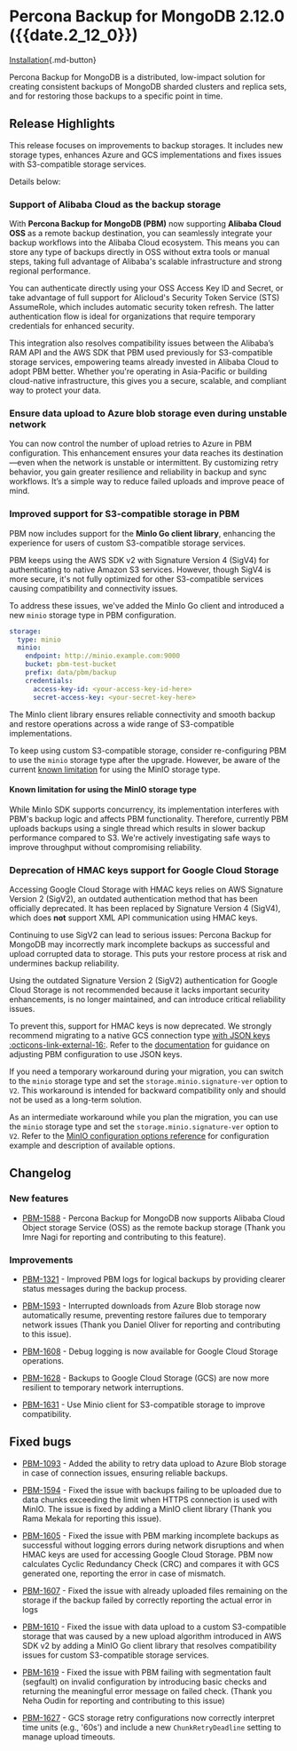 # Percona Backup for MongoDB 2.12.0 ({{date.2_12_0}})

[Installation](../installation.md){.md-button}


Percona Backup for MongoDB is a distributed, low-impact solution for creating consistent backups of MongoDB sharded clusters and replica sets, and for restoring those backups to a specific point in time.

## Release Highlights

This release focuses on improvements to backup storages. It includes new storage types, enhances Azure and GCS implementations and fixes issues with S3-compatible storage services. 

Details below:

### Support of Alibaba Cloud as the backup storage

With **Percona Backup for MongoDB (PBM)** now supporting **Alibaba Cloud OSS** as a remote backup destination, you can seamlessly integrate your backup workflows into the Alibaba Cloud ecosystem. This means you can store any type of backups directly in OSS without extra tools or manual steps, taking full advantage of Alibaba's scalable infrastructure and strong regional performance. 

You can authenticate directly using your OSS Access Key ID and Secret, or take advantage of full support for Alicloud's Security Token Service (STS) AssumeRole, which includes automatic security token refresh. The latter authentication flow is ideal for organizations that require temporary credentials for enhanced security. 

This integration also resolves compatibility issues between the Alibaba’s RAM API  and the AWS SDK that PBM used previously for S3-compatible storage services, empowering teams already invested in Alibaba Cloud to adopt PBM better. Whether you're operating in Asia-Pacific or building cloud-native infrastructure, this gives you a secure, scalable, and compliant way to protect your data.

### Ensure data upload to Azure blob storage even during unstable network

You can now control the number of upload retries to Azure in PBM configuration. This enhancement ensures your data reaches its destination—even when the network is unstable or intermittent. By customizing retry behavior, you gain greater resilience and reliability in backup and sync workflows. It’s a simple way to reduce failed uploads and improve peace of mind.

### Improved support for S3-compatible storage in PBM

PBM now includes support for the **MinIo Go client library**, enhancing the experience for users of custom S3-compatible storage services.

PBM keeps using the AWS SDK v2 with Signature Version 4 (SigV4) for authenticating to native Amazon S3 services. However, though SigV4 is more secure, it's not fully optimized for other S3-compatible services causing compatibility and connectivity issues. 

To address these issues, we've added the MinIo Go client and introduced a new `minio` storage type in PBM configuration. 

```yaml
storage:
  type: minio
  minio:
    endpoint: http://minio.example.com:9000
    bucket: pbm-test-bucket
    prefix: data/pbm/backup
    credentials:
      access-key-id: <your-access-key-id-here>
      secret-access-key: <your-secret-key-here>
```

The MinIo client library ensures reliable connectivity and smooth backup and restore operations across a wide range of S3-compatible implementations.

To keep using custom S3-compatible storage, consider re-configuring PBM to use the `minio` storage type after the upgrade. However, be aware of the current [known limitation](#known-limitation-for-using-the-minio-storage-type) for using the MinIO storage type.

#### Known limitation for using the MinIO storage type

While MinIo SDK supports concurrency, its implementation interferes with PBM's backup logic and affects PBM functionality.  Therefore, currently PBM uploads backups using a single thread which results in slower backup performance compared to S3. We're actively investigating safe ways to improve throughput without compromising reliability.

### Deprecation of HMAC keys support for Google Cloud Storage

Accessing Google Cloud Storage with HMAC keys relies on AWS Signature Version 2 (SigV2), an outdated authentication method that has been officially deprecated. It has been replaced by Signature Version 4 (SigV4), which does **not** support XML API communication using HMAC keys.

Continuing to use SigV2 can lead to serious issues: Percona Backup for MongoDB may incorrectly mark incomplete backups as successful and upload corrupted data to storage. This puts your restore process at risk and undermines backup reliability.

Using the outdated Signature Version 2 (SigV2) authentication for Google Cloud Storage is not recommended because it lacks important security enhancements, is no longer maintained, and can introduce critical reliability issues.

To prevent this, support for HMAC keys is now deprecated. We strongly recommend migrating to a native GCS connection type [with JSON keys :octicons-link-external-16:](https://cloud.google.com/iam/docs/keys-create-delete#creating). Refer to the [documentation](../details/gcs.md#adjust-pbm-configuration-to-use-gcs) for guidance on adjusting PBM configuration to use JSON keys.

If you need a temporary workaround during your migration, you can switch to the `minio` storage type and set the `storage.minio.signature-ver` option to `V2`. This workaround is intended for backward compatibility only and should not be used as a long-term solution.  

As an intermediate workaround while you plan the migration, you can use the `minio` storage type and set the `storage.minio.signature-ver` option to `V2`. Refer to the [MinIO configuration options reference](../reference/configuration-options.md#minio-storage-type-options) for configuration example and description of available options.


## Changelog

### New features

- [PBM-1588](https://perconadev.atlassian.net/browse/PBM-1588) - Percona Backup for MongoDB now supports Alibaba Cloud Object storage Service (OSS) as the remote backup storage (Thank you Imre Nagi for reporting and contributing to this feature).

### Improvements

- [PBM-1321](https://perconadev.atlassian.net/browse/PBM-1321) - Improved PBM logs for logical backups by providing clearer status messages during the backup process.

- [PBM-1593](https://perconadev.atlassian.net/browse/PBM-1593) - Interrupted downloads from Azure Blob storage now automatically resume, preventing restore failures due to temporary network issues (Thank you Daniel Oliver for reporting and contributing to this issue).

- [PBM-1608](https://perconadev.atlassian.net/browse/PBM-1608) - Debug logging is now available for Google Cloud Storage operations.
- [PBM-1628](https://perconadev.atlassian.net/browse/PBM-1628) - Backups to Google Cloud Storage (GCS) are now more resilient to temporary network interruptions.

- [PBM-1631](https://perconadev.atlassian.net/browse/PBM-1631) - Use Minio client for S3-compatible storage to improve compatibility.

## Fixed bugs

- [PBM-1093](https://perconadev.atlassian.net/browse/PBM-1093) - Added the ability to retry data upload to Azure Blob storage in case of connection issues, ensuring reliable backups.

- [PBM-1594](https://perconadev.atlassian.net/browse/PBM-1594) -  Fixed the issue with backups failing to be uploaded due to data chunks exceeding the limit when HTTPS connection is used with MinIO. The issue is fixed by adding a MinIO client library (Thank you Rama Mekala for reporting this issue).

- [PBM-1605](https://perconadev.atlassian.net/browse/PBM-1605) - Fixed the issue with PBM marking incomplete backups as successful without logging errors during network disruptions and when HMAC keys are used for accessing Google Cloud Storage. PBM now calculates Cyclic Redundancy Check (CRC) and compares it with GCS generated one, reporting the error in case of mismatch. 

- [PBM-1607](https://perconadev.atlassian.net/browse/PBM-1607) - Fixed the issue with already uploaded files remaining on the storage if the backup failed by correctly reporting the actual error in logs

- [PBM-1610](https://perconadev.atlassian.net/browse/PBM-1610) - Fixed the issue with data upload to a custom S3-compatible storage that was caused by a new upload algorithm introduced in AWS SDK v2 by adding a MinIO Go client library that resolves compatibility issues for custom S3-compatible storage services.

- [PBM-1619](https://perconadev.atlassian.net/browse/PBM-1619) - Fixed the issue with PBM failing with segmentation fault (segfault) on invalid configuration by introducing basic checks and returning the meaningful error message on failed check. (Thank you Neha Oudin for reporting and contributing to this issue)

- [PBM-1627](https://perconadev.atlassian.net/browse/PBM-1627) - GCS storage retry configurations now correctly interpret time units (e.g., '60s') and include a new `ChunkRetryDeadline` setting to manage upload timeouts.
